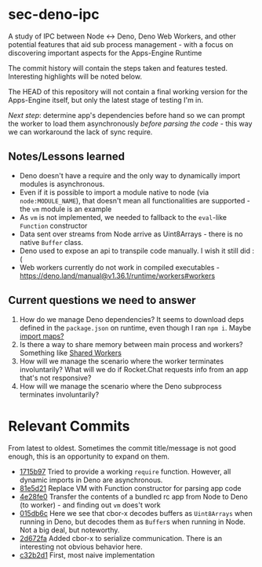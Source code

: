 
# sec-deno-ipc

A study of IPC between Node <-> Deno, Deno Web Workers, and other potential features that aid sub process management - with a focus on discovering important aspects for the Apps-Engine Runtime

The commit history will contain the steps taken and features tested. Interesting highlights will be noted below.

The HEAD of this repository will not contain a final working version for the Apps-Engine itself, but only the latest stage of testing I'm in.

*Next step*: determine app's dependencies before hand so we can prompt the worker to load them asynchronously _before parsing the code_ - this way we can workaround the lack of sync require.

## Notes/Lessons learned

- Deno doesn't have a require and the only way to dynamically import modules is asynchronous.
- Even if it is possible to import a module native to node (via `node:MODULE_NAME`), that doesn't mean all functionalities are supported - the `vm` module is an example
- As `vm` is not implemented, we needed to fallback to the `eval`-like `Function` constructor
- Data sent over streams from Node arrive as Uint8Arrays - there is no native `Buffer` class.
- Deno used to expose an api to transpile code manually. I wish it still did :(
- Web workers currently do not work in compiled executables - https://deno.land/manual@v1.36.1/runtime/workers#workers

## Current questions we need to answer

1. How do we manage Deno dependencies? It seems to download deps defined in the `package.json` on runtime, even though I ran `npm i`. Maybe [import maps?](https://deno.land/manual@v1.36.1/basics/import_maps)
2. Is there a way to share memory between main process and workers? Something like [Shared Workers](https://developer.mozilla.org/en-US/docs/Web/API/Web_Workers_API/Using_web_workers#shared_workers)
3. How will we manage the scenario where the worker terminates involuntarily? What will we do if Rocket.Chat requests info from an app that's not responsive?
4. How will we manage the scenario where the Deno subprocess terminates involuntarily?

# Relevant Commits

From latest to oldest. Sometimes the commit title/message is not good enough, this is an opportunity to expand on them.

* [1715b97](https://github.com/d-gubert/sec-deno-ipc/commit/1715b97cf3a3e89c8240b504977bdceaf2349877) Tried to provide a working `require` function. However, all dynamic imports in Deno are asynchronous.
* [81e5d21](https://github.com/d-gubert/sec-deno-ipc/commit/81e5d217bcc9af4dbf752f4a7b56e947d89fc018) Replace VM with Function constructor for parsing app code
* [4e28fe0](https://github.com/d-gubert/sec-deno-ipc/commit/4e28fe0a40a8d4c5b95da295e08e7597d65038a4) Transfer the contents of a bundled rc app from Node to Deno (to worker) - and finding out `vm` does't work
* [015db6c](https://github.com/d-gubert/sec-deno-ipc/commit/015db6c4d6236f238dd677208a8f4044b96c320f) Here we see that cbor-x decodes buffers as `Uint8Arrays` when running in Deno, but decodes them as `Buffer`s when running in Node. Not a big deal, but noteworthy.
* [2d672fa](https://github.com/d-gubert/sec-deno-ipc/commit/2d672fab25da860306b457d0073484a375b051c6) Added cbor-x to serialize communication. There is an interesting not obvious behavior here.
* [c32b2d1](https://github.com/d-gubert/sec-deno-ipc/commit/c32b2d1bd4ca4f6f65f2f7faf496cc5cd1000377) First, most naive implementation

